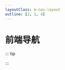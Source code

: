 ```yaml
---
layoutClass: m-nav-layout
outline: [2, 3, 4]
---
```


<script setup>
import MNavLinks from './components/MNavLinks.vue'

import { NAV_DATA } from './data'
</script>
<style src="./index.scss"></style>

# 前端导航

::: tip

:::

<MNavLinks v-for="{title, items} in NAV_DATA" :title="title" :items="items"/>

<br />

<!-- ::: tip

::: -->
